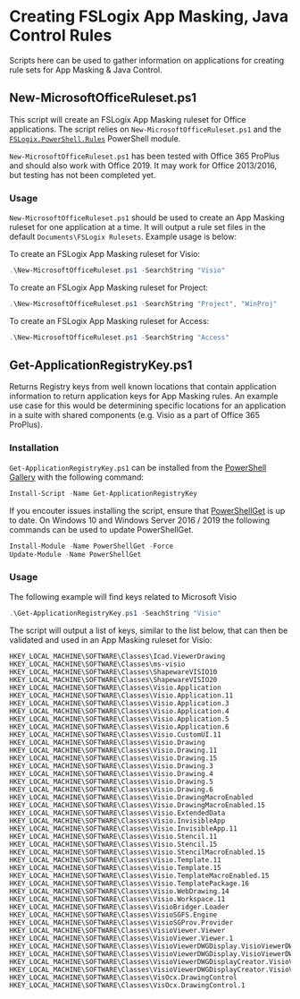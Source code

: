 # Creating FSLogix App Masking, Java Control Rules

Scripts here can be used to gather information on applications for creating rule sets for App Masking & Java Control.

## New-MicrosoftOfficeRuleset.ps1

This script will create an FSLogix App Masking ruleset for Office applications. The script relies on `New-MicrosoftOfficeRuleset.ps1` and the [`FSLogix.PowerShell.Rules`](https://www.powershellgallery.com/packages/FSLogix.PowerShell.Rules/) PowerShell module.

`New-MicrosoftOfficeRuleset.ps1` has been tested with Office 365 ProPlus and should also work with Office 2019. It may work for Office 2013/2016, but testing has not been completed yet.

### Usage

`New-MicrosoftOfficeRuleset.ps1` should be used to create an App Masking ruleset for one application at a time. It will output a rule set files in the default `Documents\FSLogix Rulesets`. Example usage is below:

To create an FSLogix App Masking ruleset for Visio:

```powershell
.\New-MicrosoftOfficeRuleset.ps1 -SearchString "Visio"
```

To create an FSLogix App Masking ruleset for Project:

```powershell
.\New-MicrosoftOfficeRuleset.ps1 -SearchString "Project", "WinProj"
```

To create an FSLogix App Masking ruleset for Access:

```powershell
.\New-MicrosoftOfficeRuleset.ps1 -SearchString "Access"
```

## Get-ApplicationRegistryKey.ps1

Returns Registry keys from well known locations that contain application information to return application keys for App Masking rules. An example use case for this would be determining specific locations for an application in a suite with shared components (e.g. Visio as a part of Office 365 ProPlus).

### Installation

`Get-ApplicationRegistryKey.ps1` can be installed from the [PowerShell Gallery](https://www.powershellgallery.com/packages/Get-ApplicationRegistryKey/) with the following command:

```powershell
Install-Script -Name Get-ApplicationRegistryKey
```

If you encouter issues installing the script, ensure that [PowerShellGet](https://docs.microsoft.com/en-us/powershell/scripting/gallery/installing-psget) is up to date. On Windows 10 and Windows Server 2016 / 2019 the following commands can be used to update PowerShellGet.

```powershell
Install-Module -Name PowerShellGet -Force
Update-Module -Name PowerShellGet
```

### Usage

The following example will find keys related to Microsoft Visio

```powershell
.\Get-ApplicationRegistryKey.ps1 -SeachString "Visio"
```

The script will output a list of keys, similar to the list below, that can then be validated and used in an App Masking ruleset for Visio:

```text
HKEY_LOCAL_MACHINE\SOFTWARE\Classes\Icad.ViewerDrawing
HKEY_LOCAL_MACHINE\SOFTWARE\Classes\ms-visio
HKEY_LOCAL_MACHINE\SOFTWARE\Classes\ShapewareVISIO10
HKEY_LOCAL_MACHINE\SOFTWARE\Classes\ShapewareVISIO20
HKEY_LOCAL_MACHINE\SOFTWARE\Classes\Visio.Application
HKEY_LOCAL_MACHINE\SOFTWARE\Classes\Visio.Application.11
HKEY_LOCAL_MACHINE\SOFTWARE\Classes\Visio.Application.3
HKEY_LOCAL_MACHINE\SOFTWARE\Classes\Visio.Application.4
HKEY_LOCAL_MACHINE\SOFTWARE\Classes\Visio.Application.5
HKEY_LOCAL_MACHINE\SOFTWARE\Classes\Visio.Application.6
HKEY_LOCAL_MACHINE\SOFTWARE\Classes\Visio.CustomUI.11
HKEY_LOCAL_MACHINE\SOFTWARE\Classes\Visio.Drawing
HKEY_LOCAL_MACHINE\SOFTWARE\Classes\Visio.Drawing.11
HKEY_LOCAL_MACHINE\SOFTWARE\Classes\Visio.Drawing.15
HKEY_LOCAL_MACHINE\SOFTWARE\Classes\Visio.Drawing.3
HKEY_LOCAL_MACHINE\SOFTWARE\Classes\Visio.Drawing.4
HKEY_LOCAL_MACHINE\SOFTWARE\Classes\Visio.Drawing.5
HKEY_LOCAL_MACHINE\SOFTWARE\Classes\Visio.Drawing.6
HKEY_LOCAL_MACHINE\SOFTWARE\Classes\Visio.DrawingMacroEnabled
HKEY_LOCAL_MACHINE\SOFTWARE\Classes\Visio.DrawingMacroEnabled.15
HKEY_LOCAL_MACHINE\SOFTWARE\Classes\Visio.ExtendedData
HKEY_LOCAL_MACHINE\SOFTWARE\Classes\Visio.InvisibleApp
HKEY_LOCAL_MACHINE\SOFTWARE\Classes\Visio.InvisibleApp.11
HKEY_LOCAL_MACHINE\SOFTWARE\Classes\Visio.Stencil.11
HKEY_LOCAL_MACHINE\SOFTWARE\Classes\Visio.Stencil.15
HKEY_LOCAL_MACHINE\SOFTWARE\Classes\Visio.StencilMacroEnabled.15
HKEY_LOCAL_MACHINE\SOFTWARE\Classes\Visio.Template.11
HKEY_LOCAL_MACHINE\SOFTWARE\Classes\Visio.Template.15
HKEY_LOCAL_MACHINE\SOFTWARE\Classes\Visio.TemplateMacroEnabled.15
HKEY_LOCAL_MACHINE\SOFTWARE\Classes\Visio.TemplatePackage.16
HKEY_LOCAL_MACHINE\SOFTWARE\Classes\Visio.WebDrawing.14
HKEY_LOCAL_MACHINE\SOFTWARE\Classes\Visio.Workspace.11
HKEY_LOCAL_MACHINE\SOFTWARE\Classes\VisioBridger.Loader
HKEY_LOCAL_MACHINE\SOFTWARE\Classes\VisioSGFS.Engine
HKEY_LOCAL_MACHINE\SOFTWARE\Classes\VisioSGProv.Provider
HKEY_LOCAL_MACHINE\SOFTWARE\Classes\VisioViewer.Viewer
HKEY_LOCAL_MACHINE\SOFTWARE\Classes\VisioViewer.Viewer.1
HKEY_LOCAL_MACHINE\SOFTWARE\Classes\VisioViewerDWGDisplay.VisioViewerDWGDisplay
HKEY_LOCAL_MACHINE\SOFTWARE\Classes\VisioViewerDWGDisplay.VisioViewerDWGDisplay.1
HKEY_LOCAL_MACHINE\SOFTWARE\Classes\VisioViewerDWGDisplayCreator.VisioViewerDWGDisplayCreator
HKEY_LOCAL_MACHINE\SOFTWARE\Classes\VisioViewerDWGDisplayCreator.VisioViewerDWGDisplayCreator.1
HKEY_LOCAL_MACHINE\SOFTWARE\Classes\VisOcx.DrawingControl
HKEY_LOCAL_MACHINE\SOFTWARE\Classes\VisOcx.DrawingControl.1
```
